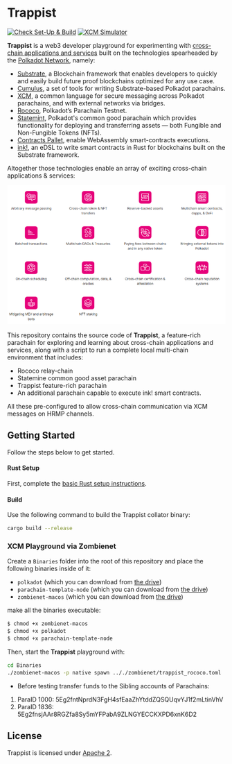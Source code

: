 # Trappist

[![Check Set-Up & Build](https://github.com/paritytech/trappist/actions/workflows/check.yml/badge.svg)](https://github.com/paritytech/trappist/actions/workflows/check.yml)
[![XCM Simulator](https://github.com/paritytech/trappist/actions/workflows/simulate.yml/badge.svg)](https://github.com/paritytech/trappist/actions/workflows/simulate.yml)

**Trappist** is a web3 developer playground for experimenting with [cross-chain applications and services](https://polkadot.network/cross-chain-communication/) built on the technologies spearheaded by the [Polkadot Network](https://polkadot.network/), namely:
* [Substrate](https://substrate.io/), a Blockchain framework that enables developers to quickly and easily build future proof blockchains optimized for any use case.
* [Cumulus](https://github.com/paritytech/cumulus), a set of tools for writing Substrate-based Polkadot parachains.
* [XCM](https://polkadot.network/cross-chain-communication/), a common language for secure messaging across Polkadot  parachains, and with external networks via bridges.
* [Rococo](https://polkadot.network/blog/statemint-becomes-first-common-good-parachain-on-polkadot/), Polkadot’s Parachain Testnet.
* [Statemint](https://polkadot.network/blog/statemint-becomes-first-common-good-parachain-on-polkadot/), Polkadot's common good parachain which provides functionality for deploying and transferring assets — both Fungible and Non-Fungible Tokens (NFTs).
* [Contracts Pallet](https://github.com/paritytech/substrate/tree/master/frame/contracts), enable WebAssembly smart-contracts executions.
* [ink!](https://paritytech.github.io/ink/), an eDSL to write smart contracts in Rust for blockchains built on the Substrate framework.

Altogether those technologies enable an array of exciting cross-chain applications & services:

![XCM use cases](/docs/media/xcm-use-cases.png)


This repository contains the source code of **Trappist**, a feature-rich parachain for exploring and learning about cross-chain applications and services, along with a script to run a complete local multi-chain environment that includes:
* Rococo relay-chain
* Statemine common good asset parachain
* Trappist feature-rich parachain
* An additional parachain capable to execute ink! smart contracts.

All these pre-configured to allow cross-chain communication via XCM messages on HRMP channels.

## Getting Started

Follow the steps below to get started.


#### Rust Setup

First, complete the [basic Rust setup instructions](./docs/rust-setup.md).


#### Build

Use the following command to build the Trappist collator binary:

```bash 
cargo build --release
```

### XCM Playground via Zombienet

Create a `Binaries` folder into the root of this repository and place the following binaries inside of it:
- `polkadot` (which you can download from [the drive](https://drive.google.com/file/d/1nu02QoODHpLLMAAVL24uhW5tqBR_kBId/view?usp=sharing))
- `parachain-template-node` (which you can download from [the drive](https://drive.google.com/file/d/1nu02QoODHpLLMAAVL24uhW5tqBR_kBId/view?usp=sharing))
- `zombienet-macos` (which you can download from [the drive](https://drive.google.com/file/d/1nu02QoODHpLLMAAVL24uhW5tqBR_kBId/view?usp=sharing))


make all the binaries executable:
```bash
$ chmod +x zombienet-macos
$ chmod +x polkadot
$ chmod +x parachain-template-node
```

Then, start the **Trappist** playground with:
```bash
cd Binaries
./zombienet-macos -p native spawn .././zombienet/trappist_rococo.toml
```

- Before testing transfer funds to the Sibling accounts of Parachains:
1. ParaID 1000: 5Eg2fntNprdN3FgH4sfEaaZhYtddZQSQUqvYJ1f2mLtinVhV
2. ParaID 1836: 5Eg2fnsjAAr8RGZfa8Sy5mYFPabA9ZLNGYECCKXPD6xnK6D2


## License
Trappist is licensed under [Apache 2](LICENSE).
